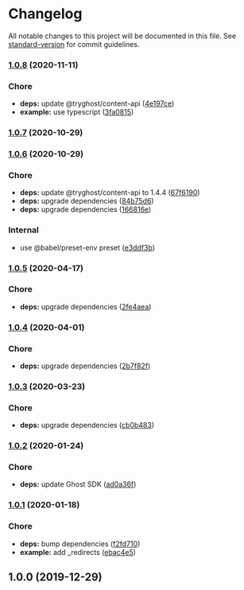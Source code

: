 # Changelog

All notable changes to this project will be documented in this file. See [standard-version](https://github.com/conventional-changelog/standard-version) for commit guidelines.

### [1.0.8](https://github.com/Gomah/nuxt-ghost/compare/v1.0.7...v1.0.8) (2020-11-11)


### Chore

* **deps:** update @tryghost/content-api ([4e197ce](https://github.com/Gomah/nuxt-ghost/commit/4e197cebb12f5987f6c22c373fd7108177fb4433))
* **example:** use typescript ([3fa0815](https://github.com/Gomah/nuxt-ghost/commit/3fa0815d367d597163000d3bd6aa9c023cdd4104))

### [1.0.7](https://github.com/Gomah/nuxt-ghost/compare/v1.0.6...v1.0.7) (2020-10-29)

### [1.0.6](https://github.com/Gomah/nuxt-ghost/compare/v1.0.5...v1.0.6) (2020-10-29)


### Chore

* **deps:** update @tryghost/content-api to 1.4.4 ([67f6190](https://github.com/Gomah/nuxt-ghost/commit/67f61905b950b6bb64289d9141f6db4a334286ef))
* **deps:** upgrade dependencies ([84b75d6](https://github.com/Gomah/nuxt-ghost/commit/84b75d65feab7939eaf7464f2d59965858f50643))
* **deps:** upgrade dependencies ([166816e](https://github.com/Gomah/nuxt-ghost/commit/166816e0a2d0d47308b1061b4f6d93aedf67dab8))


### Internal

* use @babel/preset-env preset ([e3ddf3b](https://github.com/Gomah/nuxt-ghost/commit/e3ddf3b0247a0035b9fd165e2efb1e9f65f042a0))

### [1.0.5](https://github.com/Gomah/nuxt-ghost/compare/v1.0.4...v1.0.5) (2020-04-17)


### Chore

* **deps:** upgrade dependencies ([2fe4aea](https://github.com/Gomah/nuxt-ghost/commit/2fe4aea98a862002203f968974ae697d99ae8dfd))

### [1.0.4](https://github.com/Gomah/nuxt-ghost/compare/v1.0.3...v1.0.4) (2020-04-01)


### Chore

* **deps:** upgrade dependencies ([2b7f82f](https://github.com/Gomah/nuxt-ghost/commit/2b7f82f4bebe2250a143321c123bb3a17bb7777c))

### [1.0.3](https://github.com/Gomah/nuxt-ghost/compare/v1.0.2...v1.0.3) (2020-03-23)


### Chore

* **deps:** upgrade dependencies ([cb0b483](https://github.com/Gomah/nuxt-ghost/commit/cb0b48356ecf51872ff273894eef9ccd22bac457))

### [1.0.2](https://github.com/Gomah/nuxt-ghost/compare/v1.0.1...v1.0.2) (2020-01-24)


### Chore

* **deps:** update Ghost SDK ([ad0a36f](https://github.com/Gomah/nuxt-ghost/commit/ad0a36f2f67b717cffa793410aeacf6d3e67ee37))

### [1.0.1](https://github.com/Gomah/nuxt-ghost/compare/v1.0.0...v1.0.1) (2020-01-18)


### Chore

* **deps:** bump dependencies ([f2fd710](https://github.com/Gomah/nuxt-ghost/commit/f2fd71052093bc932fb613c191d369accef7d61f))
* **example:** add _redirects ([ebac4e5](https://github.com/Gomah/nuxt-ghost/commit/ebac4e56db4fa9250c299fec719c97d4b7b59e62))

## 1.0.0 (2019-12-29)
